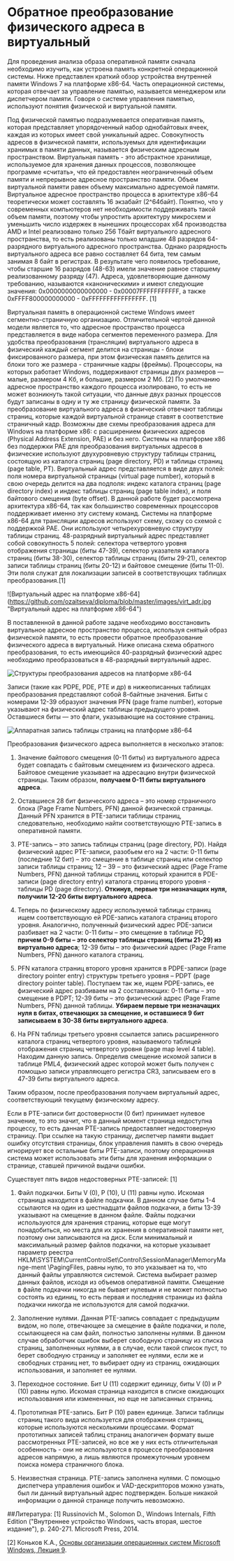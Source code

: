 # Обратное преобразование физического адреса в виртуальный

Для проведения анализа образа оперативной памяти сначала необходимо изучить, как устроена память конкретной операционной системы. Ниже представлен краткий обзор устройства внутренней памяти Windows 7 на платформе x86-64.
Часть операционной системы, которая отвечает за управление памятью, называется менеджером или диспетчером памяти. Говоря о системе управления памятью, используют понятия физической и виртуальной памяти. 

Под физической памятью подразумевается оперативная память, которая представляет упорядоченный набор однобайтовых ячеек, каждая из которых имеет свой уникальный адрес. Совокупность адресов в физической памяти, используемых для идентификации хранимых в памяти данных, называется физическим адресным пространством. Виртуальная память - это абстрактное хранилище, используемое для хранения данных процессов, позволяющее программе «считать», что ей предоставлен неограниченный объем памяти и непрерывное адресное пространство памяти. Объем виртуальной памяти равен объему максимально адресуемой памяти. Виртуальное адресное пространство процесса в архитектуре x86-64 теоретически может составлять 16 экзабайт (2^64байт). Понятно, что у современных компьютеров нет необходимости поддерживать такой объем памяти, поэтому чтобы упростить архитектуру микросхем и уменьшить число издержек в нынешних процессорах x64 производства AMD и Intel реализовано только 256 Тбайт виртуального адресного пространства, то есть реализованы только младшие 48 разрядов 64-разрядного виртуального адресного пространства. Однако разрядность виртуального адреса все равно составляет 64 бита, тем самым занимая 8 байт в регистрах. В результате чего появилось требование, чтобы старшие 16 разрядов (48-63) имели значение равное старшему реализованному разряду (47). Адреса, удовлетворяющие данному требованию, называются «каноническими» и имеют следующие значения: 0x0000000000000000 - 0x00007FFFFFFFFFFF, а также 0xFFFF800000000000 -  0xFFFFFFFFFFFFFFFF. [1]

Виртуальная память в операционной системе Windows имеет сегментно-страничную организацию. Отличительной чертой данной модели является то, что адресное пространство процесса представляется в виде набора сегментов переменного размера. Для удобства преобразования (трансляции) виртуального адреса в физический каждый сегмент делится на страницы - блоки фиксированного размера, при этом физическая память делится на блоки того же размера - страничные кадры (фреймы). Процессоры, на которых работает Windows, поддерживают страницы двух размеров — малые, размером 4 Кб, и большие, размером 2 Мб. [2] По умолчанию адресное пространство каждого процесса изолировано, то есть не может возникнуть такой ситуации, что данные двух разных процессов будут записаны в одну и ту же страницу физической памяти. За преобразование виртуального адреса в физический отвечают таблицы страниц, которые каждой виртуальной странице ставят в соответствие страничный кадр. Возможны две схемы преобразования адреса для Windows на платформе x86: с расширением физических адресов (Physical Address Extension, PAE) и без него. Системы на платформе x86 без поддержки PAE для преобразования виртуальных адресов в физические используют двухуровневую структуру таблицы страниц, состоящую из каталога страниц (page directory, PD) и таблицы страниц (page table, PT). Виртуальный адрес представляется в виде двух полей: поля номера виртуальной страницы (virtual page number), который в свою очередь делится на два подполя: индекс каталога страниц (page directory index) и индекс таблицы страниц (page table index), и поля байтового смещения (byte offset). В данной работе будет рассмотрена архитектура x86-64, так как большинство современных процессоров поддерживает именно эту систему команд. Системы на платформе x86-64 для трансляции адресов используют схему, схожу со схемой с поддержкой PAE. Они используют четырехуровневую структуру таблицы страниц. 48-разрядный виртуальный адрес представляет собой совокупность 5 полей: селектора четвертого уровня отображения страницы (биты 47-39), селектор указателя каталога страниц (биты 38-30), селектор таблицы страниц (биты 29-21), селектор записи таблицы страниц (биты 20-12) и байтовое смещение (биты 11-0). Эти поля служат для локализации записей в соответствующих таблицах преобразования.[1]

![Виртуальный адрес на платформе x86-64] (https://github.com/ozaitseva/diploma/blob/master/images/virt_adr.jpg "Виртуальный адрес на платформе x86-64")

В поставленной в данной работе задаче необходимо восстановить виртуальное адресное пространство процесса, используя снятый образ физической памяти, то есть провести обратное преобразование физического адреса в виртуальный. Ниже описана схема обратного преобразования, то есть имеющийся 40-разрядный физический адрес необходимо преобразоваться в 48-разрядный виртуальный адрес.

![Структуры преобразования адресов на платформе x86-64](https://github.com/ozaitseva/diploma/blob/master/images/transl_adr.jpg "Структуры преобразования адресов на платформе x86-64")

Записи (такие как PDPE, PDE, PTE и др) в нижеописанных таблицах преобразования представляют собой 8-байтные значения. Биты с номерами 12-39 образуют значения PFN (page frame number), которые указывают на физический адрес таблицы предыдущего уровня. Оставшиеся биты — это флаги, указывающие на состояние страниц.

![Аппаратная запись таблицы страниц на платформе x86-64](https://github.com/ozaitseva/diploma/blob/master/images/pte.jpg "Аппаратная запись таблицы страниц на платформе x86-64")

Преобразования физического адреса выполняется в несколько этапов:

1. Значение байтового смещения (0-11 биты) из виртуального адреса будет совпадать с байтовым смещением из физического адреса. Байтовое смещение указывает на адресацию внутри физической страницы. Таким образом, **получаем 0-11 биты виртуального адреса**. 

2. Оставшиеся 28 бит физического адреса – это номер страничного блока (Page Frame Numbers, PFN) данной физической страницы. Данный PFN хранится в PTE-записи таблицы страниц, следовательно, необходимо найти соответствующую PTE-запись в оперативной памяти. 

3. PTE-запись – это запись таблицы страниц (page directory, PD). Найдя физический адрес PTE-записи, разобьем его на 2 части: 0-11 биты (последние 12 бит) – это смещение в таблице страниц или селектор записи таблицы страниц; 12 – 39 – это физический адрес (Page Frame Numbers, PFN) данной таблицы страниц, который хранится в PDE-записи (page directory entry) каталога страниц второго уровня - таблицы PD (page directory). **Откинув, первые три незначащих нуля, получили 12-20 биты виртуального адреса**. 

4. Теперь по физическому адресу используемой таблицы страниц ищем соответствующую ей PDE-запись каталога страниц второго уровня. Аналогично, полученный физический адрес PDE-записи разбивает на 2 части: 0-11 биты – это смещение в таблице PD, **причем 0-9 биты – это селектор таблицы страниц (биты 21-29) из виртуально адреса**; 12-39 биты – это физический адрес (Page Frame Numbers, PFN) данного каталога страниц.

5. PFN каталога страниц второго уровня хранится в PDPE-записи (page directory pointer entry) структуры третьего уровня – PDPT (page directory pointer table). Поступаем так же, ищем PDPE-запись, ее физический адрес разбиваем на 2 составляющих: 0-11 биты – это смещение в PDPT; 12-39 биты – это физический адрес (Page Frame Numbers, PFN) данной таблицы. **Убираем первые три незначащих нуля в битах, отвечающих за смещение, и оставшиеся 9 бит записываем в 30-38 биты виртуального адреса**.

6. На PFN таблицы третьего уровня ссылается запись расширенного каталога страниц четвертого уровня, называемого таблицей отображения страниц четвертого уровня (page map level 4 table). Находим данную запись. Определив смещение искомой записи в таблице PML4, физический адрес которой может быть получен с помощью записи управляющего регистра CR3, записываем его в 47-39 биты виртуального адреса. 

Таким образом, после преобразования получаем виртуальный адрес, соответствующий текущему физическому адресу. 

Если в PTE-записи бит достоверности (0 бит) принимает нулевое значение, то это значит, что в данный момент страница недоступна процессу, то есть данная PTE-запись предоставляет недостоверную страницу.  При ссылке на такую страницу, диспетчер памяти выдает ошибку отсутствия страницы, блок управления память в свою очередь игнорирует все остальные биты PTE-записи, поэтому операционная система может использовать эти биты для хранения информации о странице, ставшей причиной выдачи ошибки.

Существует пять видов недостоверных PTE-записей: [1]

1.	Файл подкачки. Биты V (0), P (10), U (11) равны нулю. Искомая страница находится в файле подкачки. В данном случае биты 1-4 ссылаются на один из шестнадцати файлов подкачки, а биты 13-39 указывают на смещение в данном файле. Файлы подкачки используются для хранения страниц, которые еще могут понадобиться, но места для их хранения в оперативной памяти нет, поэтому они записываются на диск. Если минимальный и максимальный размер файлов подкачки, на которые указывает параметр реестра HKLM\SYSTEM\CurrentControlSet\Control\SessionManager\MemoryMange-ment \PagingFiles, равны нулю, то это указывает на то, что данный файлы управляются системой. Система выбирает размер данных файлов, исходя из объемов оперативной памяти. Смещение в файле подкачки никогда не бывает нулевым и не может полностью состоять из единиц, то есть первая и последняя страницы из файла подкачки никогда не используются для самой подкачки.

2.	Заполнение нулями. Данная PTE-запись совпадает с предыдущим видом, но поле, отвечающее за смещение в файле подкачки, и поле, ссылающееся на сам файл, полностью заполнены нулями. В данном случае обработчик ошибок выберет свободную страницу из списка страниц, заполненных нулями, а в случае, если такой список пуст, то берет свободную страницу и заполняет ее нулями, если же и свободных страниц нет, то выбирает одну из страниц, ожидающих использования, и заполняет ее нулями.

3.	Переходное состояние. Бит U (11) содержит единицу, биты V (0) и P (10) равны нулю. Искомая страница находится в списке ожидающих использования или измененных, но еще не записанных страниц.

4. Прототипная PTE-запись. Бит P (10) равен единице. Записи таблицы страниц такого вида используется для отображения страниц, которые используются несколькими процессами. Формат прототипных записей таблиц страниц аналогичен формату выше рассмотренных PTE-записей, но все же у них есть отличительная особенность -  они не используются в процессе преобразования адресов напрямую, а лишь являются промежуточным уровнем поиска номера страничного блока. 

5. Неизвестная страница. PTE-запись заполнена нулями. С помощью диспетчера управления ошибок и VAD-дескрипторов можно узнать, был ли данный виртуальный адрес подтвержден. Больше никакой информации о данной странице получить невозможно. 

##Литература: 
[1] Russinovich M., Solomon D., Windows Internals, Fifth Edition ("Внутреннее устройство Windows, часть вторая, шестое издание"), p. 240-271. Microsoft Press, 2014. 

[2] Коньков К.А., [Основы организации операционных систем Microsoft Windows, Лекция 9](http://www.intuit.ru/studies/courses/1089/217/lecture/5601).





